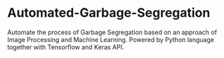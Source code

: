 # Automated-Garbage-Segregation
Automate the process of Garbage Segregation based on an approach of Image Processing and Machine Learning. Powered by Python language together with Tensorflow and Keras API.

